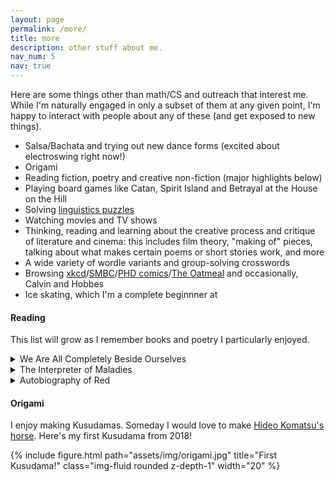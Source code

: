 ```yaml
---
layout: page
permalink: /more/
title: more
description: other stuff about me.
nav_num: 5
nav: true
---
```


Here are some things other than math/CS and outreach that interest me. While I'm naturally engaged in only a subset of them at any given point, I'm happy to interact with people about any of these (and get exposed to new things).

* Salsa/Bachata and trying out new dance forms (excited about electroswing right now!)
* Origami
* Reading fiction, poetry and creative non-fiction (major highlights below)
* Playing board games like Catan, Spirit Island and Betrayal at the House on the Hill 
* Solving [linguistics puzzles](https://ioling.org/)
* Watching movies and TV shows
* Thinking, reading and learning about the creative process and critique of literature and cinema: this includes film theory, "making of" pieces, talking about what makes certain poems or short stories work, and more
* A wide variety of wordle variants and group-solving crosswords
* Browsing [xkcd](https://xkcd.com/)/[SMBC](https://www.smbc-comics.com/)/[PHD comics](https://phdcomics.com/)/[The Oatmeal](https://theoatmeal.com/) and occasionally, Calvin and Hobbes 
* Ice skating, which I'm a complete beginnner at

#### Reading 

This list will grow as I remember books and poetry I particularly enjoyed. 

<details>
  <summary> We Are All Completely Beside Ourselves</summary>
  Karen Joy Fowler's exploration of memory and the psyche in a wonderfully written maybe-family-drama squarely avoids whatever trope you had in mind. The novel has a rich and syrupy but sharp undertone, and while the ending felt a bit forced in parts, it still leaves a lasting memory. The writing is immersive and easy-going, at times almost lyrical. A must-read for people who want a fresh voice.
</details>

<details>
  <summary>The Interpreter of Maladies</summary>
  Jhumpa Lahiri probably became my favourite author once I read A Temporary Matter. While I found the quality of the stories in the book quite variable, the first one is a revelation. Lahiri has mastered the use of restraint, lingering on just the right small gestures to create big ripples in her stories. These are the moments which in retrospect we have experienced too, but probably never consciously recognized until she unveiled them. She has done what great authors do - unmask us to ourselves. And she has done it the way the Earth spins under our feet - not violently, but powerfully.
</details>

<details>
  <summary> Autobiography of Red </summary>
  Anne Carson was my favourite poet for a very long time. She masters the balance between otherworldly poetry and grounding narration. Geryon's childhood has so many moments I automatically imagine tinged in sepia light. She models Geryon as a symbol for otherness but makes it an intensely relatable brand of otherness, in what Sam Anderson calls her classic "Carsonian distant closeness."
</details>


#### Origami 

I enjoy making Kusudamas. Someday I would love to make [Hideo Komatsu's horse](https://origami-art.us/instructions/209-horse-hideo-komatsu). Here's my first Kusudama from 2018!

{% include figure.html path="assets/img/origami.jpg" title="First Kusudama!" class="img-fluid rounded z-depth-1" width="20" %}

